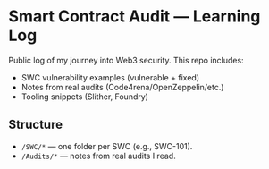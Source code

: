 # Smart Contract Audit — Learning Log

Public log of my journey into Web3 security. This repo includes:
- SWC vulnerability examples (vulnerable + fixed)
- Notes from real audits (Code4rena/OpenZeppelin/etc.)
- Tooling snippets (Slither, Foundry)

## Structure
- `/SWC/*` — one folder per SWC (e.g., SWC-101).
- `/Audits/*` — notes from real audits I read.
